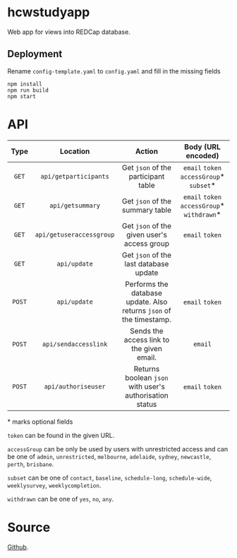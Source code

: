 # hcwstudyapp

Web app for views into REDCap database.

## Deployment

Rename `config-template.yaml` to `config.yaml` and fill in the missing fields

```shell
npm install
npm run build
npm start
```

# API

|  Type  |         Location         |                               Action                                |              Body (URL encoded)               |
| :----: | :----------------------: | :-----------------------------------------------------------------: | :-------------------------------------------: |
| `GET`  |  `api/getparticipants`   |                 Get `json` of the participant table                 |  `email` `token` `accessGroup`\* `subset`\*   |
| `GET`  |     `api/getsummary`     |                   Get `json` of the summary table                   | `email` `token` `accessGroup`\* `withdrawn`\* |
| `GET`  | `api/getuseraccessgroup` |             Get `json` of the given user's access group             |                `email` `token`                |
| `GET`  |       `api/update`       |               Get `json` of the last database update                |                                               |
| `POST` |       `api/update`       | Performs the database update. Also returns `json` of the timestamp. |                `email` `token`                |
| `POST` |   `api/sendaccesslink`   |              Sends the access link to the given email.              |                    `email`                    |
| `POST` |   `api/authoriseuser`    |       Returns boolean `json` with user's authorisation status       |                `email` `token`                |


\* marks optional fields

`token` can be found in the given URL.

`accessGroup` can be only be used by users with unrestricted access and can be
one of `admin`, `unrestricted`,
`melbourne`, `adelaide`, `sydney`, `newcastle`, `perth`, `brisbane`.

`subset` can be one of `contact`, `baseline`, `schedule-long`, `schedule-wide`,
`weeklysurvey`, `weeklycompletion`.

`withdrawn` can be one of `yes`, `no`, `any`.

# Source

[Github](https://github.com/khvorov45/hcwstudyapp).
